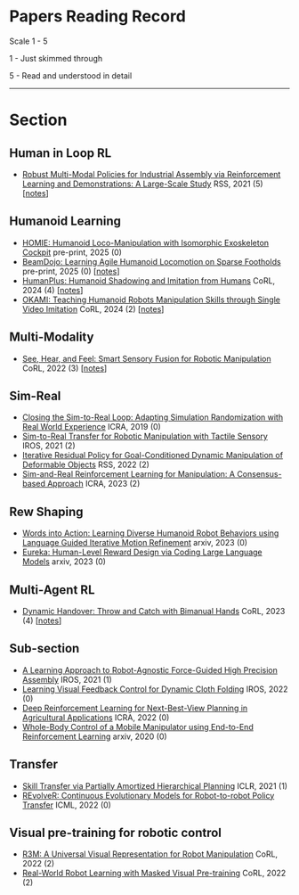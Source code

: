 # Papers Reading Record

Scale 1 - 5

 1 - Just skimmed through
 
 5 - Read and understood in detail

----------------------------------------

# Section

## Human in Loop RL 
- [Robust Multi-Modal Policies for Industrial Assembly via Reinforcement Learning and Demonstrations: A Large-Scale Study](https://arxiv.org/pdf/2103.11512) RSS, 2021 (5) [[notes](https://github.com/Asad-Shahid/Papers/blob/main/Notes/Robust%20Multi-Modal%20Policies%20for%20Industrial%20Assembly%20via%20Reinforcement%20Learning%20and%20Demonstrations:%20A%20Large-Scale%20Study.md)]

## Humanoid Learning 
- [HOMIE: Humanoid Loco-Manipulation with Isomorphic Exoskeleton Cockpit](https://homietele.github.io/) pre-print, 2025 (0)
- [BeamDojo: Learning Agile Humanoid Locomotion on Sparse Footholds](https://why618188.github.io/beamdojo/static/BeamDojo.pdf) pre-print, 2025 (0) [[notes](https://github.com/Asad-Shahid/Papers/blob/main/Notes/BeamDojo%3A%20Learning%20Agile%20Humanoid%20Locomotion%20on%20Sparse%20Footholds.md)]
- [HumanPlus: Humanoid Shadowing and Imitation from Humans](https://humanoid-ai.github.io/HumanPlus.pdf) CoRL, 2024 (4) [[notes](https://github.com/Asad-Shahid/Papers/blob/main/Notes/HumanPlus%3A%20Humanoid%20Shadowing%20and%20Imitation%20from%20Humans.md)]
- [OKAMI: Teaching Humanoid Robots Manipulation Skills through Single Video Imitation](https://ut-austin-rpl.github.io/OKAMI/) CoRL, 2024 (2) [[notes](https://github.com/Asad-Shahid/Papers/blob/main/Notes/OKAMI%3A%20Teaching%20Humanoid%20Robots%20Manipulation%20Skills%20through%20Single%20Video%20Imitation.md)]


## Multi-Modality
- [See, Hear, and Feel: Smart Sensory Fusion for Robotic Manipulation](https://arxiv.org/pdf/2212.03858.pdf) CoRL, 2022 (3) [[notes](https://github.com/Asad-Shahid/Papers/blob/main/Notes/Smart%20Sensory%20Fusion%20for%20Robotic%20Manipulation.md)]


## Sim-Real
- [Closing the Sim-to-Real Loop: Adapting Simulation Randomization with Real World Experience](https://sites.google.com/view/simopt) ICRA, 2019 (0)
- [Sim-to-Real Transfer for Robotic Manipulation with Tactile Sensory](https://arxiv.org/pdf/2103.00410.pdf) IROS, 2021 (2)
- [Iterative Residual Policy for Goal-Conditioned Dynamic Manipulation of Deformable Objects](https://irp.cs.columbia.edu/) RSS, 2022 (2)
- [Sim-and-Real Reinforcement Learning for Manipulation: A Consensus-based Approach](https://arxiv.org/pdf/2302.13423.pdf) ICRA, 2023 (2)

## Rew Shaping
- [Words into Action: Learning Diverse Humanoid Robot Behaviors using Language Guided Iterative Motion Refinement](https://arxiv.org/pdf/2310.06226.pdf) arxiv, 2023 (0)
- [Eureka: Human-Level Reward Design via Coding Large Language Models](https://eureka-research.github.io/) arxiv, 2023 (0)

## Multi-Agent RL
- [Dynamic Handover: Throw and Catch with Bimanual Hands](https://binghao-huang.github.io/dynamic_handover/) CoRL, 2023 (4) [[notes](https://github.com/Asad-Shahid/Papers/blob/main/Notes/Dynamic%20Handover%3A%20Throw%20and%20Catch%20with%20Bimanual%20Hands.md)]

## Sub-section
- [A Learning Approach to Robot-Agnostic Force-Guided High Precision Assembly](https://arxiv.org/pdf/2010.08052.pdf) IROS, 2021 (1)
- [Learning Visual Feedback Control for Dynamic Cloth Folding](https://arxiv.org/pdf/2109.04771.pdf) IROS, 2022 (0)
- [Deep Reinforcement Learning for Next-Best-View Planning in Agricultural Applications](https://ieeexplore.ieee.org/stamp/stamp.jsp?tp=&arnumber=9811800) ICRA, 2022 (0)
- [Whole-Body Control of a Mobile Manipulator using End-to-End Reinforcement Learning](http://jenjenchung.github.io/anthropomorphic/Papers/Kindle2020whole.pdf) arxiv, 2020 (0)

## Transfer
- [Skill Transfer via Partially Amortized Hierarchical Planning](https://arxiv.org/pdf/2011.13897.pdf) ICLR, 2021 (1)
- [REvolveR: Continuous Evolutionary Models for Robot-to-robot Policy Transfer](https://arxiv.org/pdf/2202.05244.pdf) ICML, 2022 (0)

## Visual pre-training for robotic control
- [R3M: A Universal Visual Representation for Robot Manipulation](https://arxiv.org/pdf/2203.12601.pdf) CoRL, 2022 (2)
- [Real-World Robot Learning with Masked Visual Pre-training](https://arxiv.org/pdf/2210.03109.pdf) CoRL, 2022 (2)
